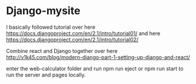 # Django-mysite
I basically followed tutorial over here https://docs.djangoproject.com/en/2.1/intro/tutorial01/ and here https://docs.djangoproject.com/en/2.1/intro/tutorial02/

Combine react and Django together over here http://v1k45.com/blog/modern-django-part-1-setting-up-django-and-react/

enter the web-calculator folder and run 
  npm run eject
  or
  npm run start
to run the server and pages locally.
